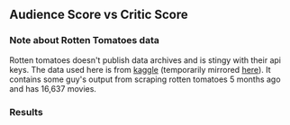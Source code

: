 ## Audience Score vs Critic Score

### Note about Rotten Tomatoes data

Rotten tomatoes doesn't publish data archives and is stingy with their api keys.
The data used here is from [kaggle](https://www.kaggle.com/stefanoleone992/rotten-tomatoes-movies-and-critics-datasets) (temporarily mirrored [here](https://send.firefox.com/download/1dd68bdefb59f9e0/#vAsKiExvOYFg4zPTU6gK3w)).
It contains some guy's output from scraping rotten tomatoes 5 months ago and has 16,637 movies.

### Results

